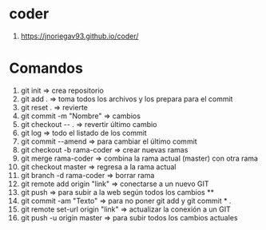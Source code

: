 # coder
1. https://jnoriegav93.github.io/coder/

# Comandos
1. git init => crea repositorio<br>
2. git add . => toma todos los archivos y los prepara para el commit<br>
3. git reset . => revierte<br>
4. git commit -m "Nombre" => cambios<br>
5. git checkout -- . => revertir último cambio<br>
6. git log => todo el listado de los commit<br>
7. git commit --amend => para cambiar el último commit<br>
8. git checkout -b rama-coder => crear nuevas ramas<br>
9. git merge rama-coder => combina la rama actual (master) con otra rama
10. git checkout master => regresa a la rama actual
11. git branch -d rama-coder => borrar rama
12. git remote add origin "link" => conectarse a un nuevo GIT
13. git push => para subir a la web según todos los cambios **
14. git commit -am "Texto" => para no poner git add y git commit *
.
15. git remote set-url origin "link" => actualizar la conexión a un GIT
16. git push -u origin master => para subir todos los cambios actuales
